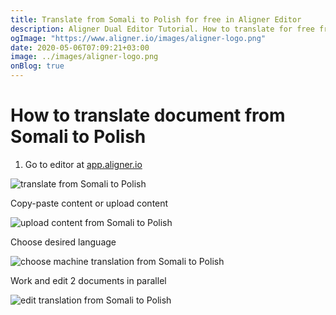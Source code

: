 ```yaml
---
title: Translate from Somali to Polish for free in Aligner Editor
description: Aligner Dual Editor Tutorial. How to translate for free from Somali to Polish. Aligner is multilingual document management platform. 
ogImage: "https://www.aligner.io/images/aligner-logo.png"
date: 2020-05-06T07:09:21+03:00
image: ../images/aligner-logo.png
onBlog: true
---
```


# How to translate document from Somali to Polish

1. Go to editor at [app.aligner.io](https://app.aligner.io "Aligner App web page")

![translate from Somali to Polish](../aligner-blank-editor.png "translate from Somali to Polish")

Copy-paste content or upload content

![upload content from Somali to Polish](../aligner-uploaded-document.png "upload content from Somali to Polish")

Choose desired language

![choose machine translation from Somali to Polish](../aligner-language-dropdown.png "choose machine translation from Somali to Polish")

Work and edit 2 documents in parallel

![edit translation from Somali to Polish](../aligner-double-sitded-editor.png "edit translation from Somali to Polish")

